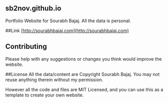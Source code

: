 ## sb2nov.github.io
Portfolio Website for Sourabh Bajaj. All the data is personal.

##Link
[http://sourabhbajaj.com](http://sourabhbajaj.com)

## Contributing
Please help with any suggestions or changes you think would improve the website.

##License
All the data/content are Copyright Sourabh Bajaj. You may not reuse anything therein without my permission.

However all the code and files are MIT Licensed, and you can use this as a template to create your own website.
